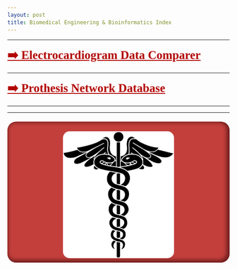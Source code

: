 ```yaml
---
layout: post
title: Biomedical Engineering & Bioinformatics Index 
---
```

*****
 <a href="/projects/Biomedic/EcgComparer" style="
    font-size: 27px;
    font-weight: 600;
    font-family: serif;
	color: #b20400;
"> ➡️ Electrocardiogram Data Comparer </a>

*****
<a href="/code/java/BasesDeDatosProtesis" style="
    font-size: 27px;
    font-weight: 600;
    font-family: serif;
	color: #b20400;
"> ➡️ Prothesis Network Database </a>

*****

*****
<div style="
    background-color: darkred;
    border-radius: 20px;
    background-color: #b20400c2;
    box-shadow: inset -3px -2px 8px 4px #25040487;
    padding-bottom: 10px;
    padding-top: 2px;
    width: fit-content;
    margin-right: auto;
    margin-left: auto;
    margin-top: 20px;
">
<img src="/images/Health.png" alt="health" title="health" width="50%" style="
    display: block;
    margin-left: auto;
    margin-right: auto;
    margin-top: inherit;
    border-radius: 15px;
">
</div>
